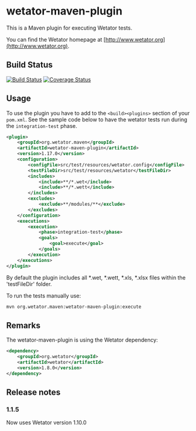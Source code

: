 # wetator-maven-plugin

This is a Maven plugin for executing Wetator tests.

You can find the Wetator homepage at [http://www.wetator.org](http://www.wetator.org).

## Build Status
[![Build Status](https://travis-ci.org/Wetator/wetator-maven-plugin.svg?branch=master)](https://travis-ci.org/Wetator/wetator-maven-plugin) [![Coverage Status](https://coveralls.io/repos/github/Wetator/wetator-maven-plugin/badge.svg?branch=master)](https://coveralls.io/github/Wetator/wetator-maven-plugin?branch=master)


## Usage
To use the plugin you have to add to the `<build><plugins>` section of your `pom.xml`. See the sample code below to have the wetator tests run during the `integration-test` phase.

```xml
<plugin>
    <groupId>org.wetator.maven</groupId>
    <artifactId>wetator-maven-plugin</artifactId>
    <version>1.17.0</version>
    <configuration>
        <configFile>src/test/resources/wetator.config</configFile>
        <testFileDir>src/test/resources/wetator</testFileDir>
        <includes>
            <include>**/*.wet</include>
            <include>**/*.wett</include>
        </includes>
        <excludes>
            <exclude>**/modules/**</exclude>
        </excludes>
    </configuration>
    <executions>
        <execution>
            <phase>integration-test</phase>
            <goals>
                <goal>execute</goal>
            </goals>
        </execution>
    </executions>
</plugin>
```

By default the plugin includes all \*.wet, \*.wett, \*.xls, \*.xlsx files within the 'testFileDir' folder.

To run the tests manually use:

```bash
mvn org.wetator.maven:wetator-maven-plugin:execute
```

## Remarks
The wetator-maven-plugin is using the Wetator dependency:

```xml
<dependency>
    <groupId>org.wetator</groupId>
    <artifactId>wetator</artifactId>
    <version>1.8.0</version>
</dependency>
```

## Release notes
### 1.1.5
Now uses Wetator version 1.10.0